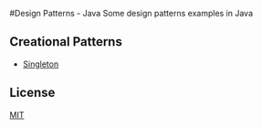 #Design Patterns - Java
Some design patterns examples in Java

## Creational Patterns
* [Singleton](src/main/java/com/vanessavps/patterns/creational/singleton)

## License
[MIT](https://choosealicense.com/licenses/mit/)